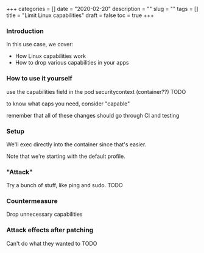 +++
categories = []
date = "2020-02-20"
description = ""
slug = ""
tags = []
title = "Limit Linux capabilities"
draft = false
toc = true
+++

### Introduction
In this use case, we cover:
 - How Linux capabilities work
 - How to drop various capabilities in your apps

### How to use it yourself
use the capabilities field in the pod securitycontext (container??)
TODO

to know what caps you need, consider "capable"

remember that all of these changes should go through CI and testing

### Setup
We'll exec directly into the container since that's easier.

Note that we're starting with the default profile.

### "Attack"
Try a bunch of stuff, like ping and sudo.
TODO

### Countermeasure
Drop unnecessary capabilities

### Attack effects after patching
Can't do what they wanted to
TODO
